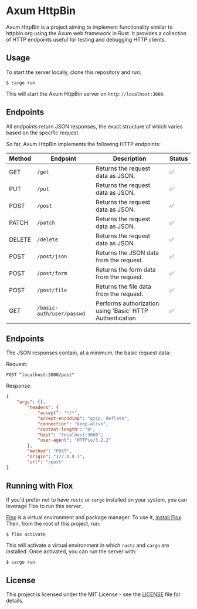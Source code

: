 # Axum HttpBin

Axum HttpBin is a project aiming to implement functionality similar to httpbin.org using the Axum web framework in Rust. It provides a collection of HTTP endpoints useful for testing and debugging HTTP clients.

## Usage

To start the server locally, clone this repository and run:

```shell
$ cargo run
```

This will start the Axum HttpBin server on `http://localhost:3000`.

## Endpoints

All endpoints return JSON responses, the exact structure of which varies based on the specific request.

So far, Axum HttpBin implements the following HTTP endpoints:

| Method  | Endpoint            | Description                            | Status |
|---------|---------------------|----------------------------------------|--------|
| GET     | `/get`              | Returns the request data as JSON.      |:white_check_mark:|
| PUT     | `/put`              | Returns the request data as JSON.      |:white_check_mark:|
| POST    | `/post`             | Returns the request data as JSON.      |:white_check_mark:|
| PATCH   | `/patch`            | Returns the request data as JSON.      |:white_check_mark:|
| DELETE  | `/delete`           | Returns the request data as JSON.      |:white_check_mark:|
| POST    | `/post/json`        | Returns the JSON data from the request.|:white_check_mark:|
| POST    | `/post/form`        | Returns the form data from the request.|:white_check_mark:|
| POST    | `/post/file`        | Returns the file data from the request.|:white_check_mark:|
| GET     | `/basic-auth/user/passwd`        |Performs authorization using 'Basic' HTTP Authentication |:white_check_mark:|

## Endpoints

The JSON responses contain, at a minimum, the basic request data:

Request:
```
POST "localhost:3000/post"
```
Response:

```json
{
    "args": {},
        "headers": {
            "accept": "*/*",
            "accept-encoding": "gzip, deflate",
            "connection": "keep-alive",
            "content-length": "0",
            "host": "localhost:3000",
            "user-agent": "HTTPie/3.2.2"
        },
        "method": "POST",
        "origin": "127.0.0.1",
        "url": "/post"
}
```

## Running with Flox

If you'd prefer not to have `rustc` or `cargo` installed on your system, you can
leverage Flox to run this server.

[Flox](https://flox.dev/docs/) is a virtual environment and package manager. To
use it, [install Flox](https://flox.dev/docs/install-flox/). Then, from the root
of this project, run:

```shell
$ flox activate 
```

This will activate a virtual environment in which `rustc` and `cargo` are installed.
Once activated, you can run the server with:

```shell
$ cargo run
```
## License

This project is licensed under the MIT License - see the [LICENSE](LICENSE) file for details.
